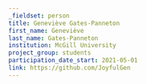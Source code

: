 ```yaml
---
_fieldset: person
title: Geneviève Gates-Panneton
first_name: Geneviève
last_name: Gates-Panneton
institution: McGill University
project_group: students
participation_date_start: 2021-05-01
link: https://github.com/JoyfulGen
---
```

